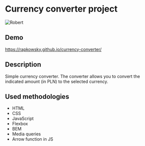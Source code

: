 # Currency converter project

![Robert](/homepage/images/rr_image.png)

## Demo

https://rapkowsky.github.io/currency-converter/

## Description

Simple currency converter.
The converter allows you to convert the indicated amount (in PLN) to the selected currency.

## Used methodologies

- HTML
- CSS
- JavaScript
- Flexbox
- BEM
- Media queries
- Arrow function in JS

